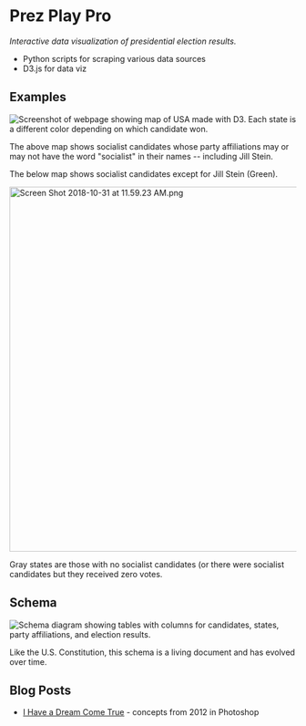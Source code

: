 # Prez Play Pro
_Interactive data visualization of presidential election results._

* Python scripts for scraping various data sources
* D3.js for data viz

## Examples
![Screenshot of webpage showing map of USA made with D3. Each state is a different color depending on which candidate won.](https://jotascript.files.wordpress.com/2018/10/screen-shot-2018-10-18-at-9-51-39-pm.png?w=640)

The above map shows socialist candidates whose party affiliations may or may not have the word "socialist" in their names -- including Jill Stein.

The below map shows socialist candidates except for Jill Stein (Green).

<img class="alignnone size-full wp-image-9482" src="https://jotascript.files.wordpress.com/2018/10/screen-shot-2018-10-31-at-11-59-23-am.png" alt="Screen Shot 2018-10-31 at 11.59.23 AM.png" width="640">

Gray states are those with no socialist candidates (or there were socialist candidates but they received zero votes.

## Schema
![Schema diagram showing tables with columns for candidates, states, party affiliations, and election results.](https://jotascript.files.wordpress.com/2018/10/schema_101618.png)

Like the U.S. Constitution, this schema is a living document and has evolved over time.

## Blog Posts
* [I Have a Dream Come True](https://jotascript.wordpress.com/2015/11/18/i-have-a-dream-come-true/) - concepts from 2012 in Photoshop
